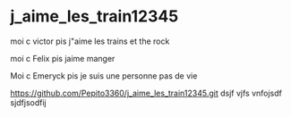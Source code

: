 # j_aime_les_train12345
moi c victor pis j"aime les trains et the rock

moi c Felix pis jaime manger

Moi c Emeryck pis je suis une personne pas de vie

https://github.com/Pepito3360/j_aime_les_train12345.git
dsjf vjfs vnfojsdf sjdfjsodfij
